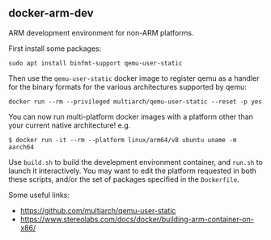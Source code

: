 docker-arm-dev
--------------

ARM development environment for non-ARM platforms.

First install some packages:

```
sudo apt install binfmt-support qemu-user-static
```

Then use the `qemu-user-static` docker image to register qemu as a handler for
the binary formats for the various architectures supported by qemu:

```
docker run --rm --privileged multiarch/qemu-user-static --reset -p yes
```

You can now run multi-platform docker images with a platform other than your
current native architecture! e.g.

```
$ docker run -it --rm --platform linux/arm64/v8 ubuntu uname -m
aarch64
```

Use `build.sh` to build the develepment environment container, and `run.sh` to
launch it interactively. You may want to edit the platform requested in both
these scripts, and/or the set of packages specified in the `Dockerfile`.

Some useful links:

* https://github.com/multiarch/qemu-user-static
* https://www.stereolabs.com/docs/docker/building-arm-container-on-x86/
